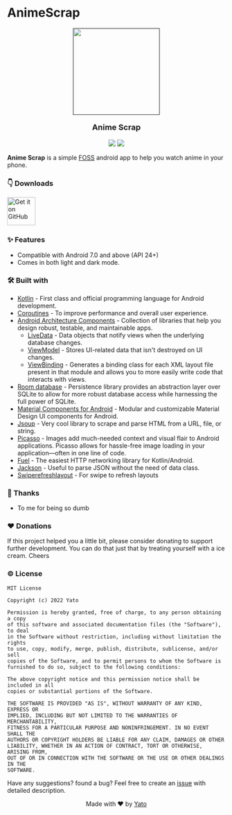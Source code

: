 # AnimeScrap
<p align="center">
  <a href=""><img width="200" height="200" src="https://github.com/fakeyatogod/AnimeScrap/blob/master/app/src/main/res/mipmap-xxxhdpi/ic_launcher_round.png"></a>
</p>
<p align="center" style="font-size:18px"><b>Anime Scrap</b></p>

<p align="center">
  <a href="https://www.android.com"><img src="https://forthebadge.com/images/badges/built-for-android.svg"></a> <a href="https://www.github.com/fakeyatogod/"><img src="https://forthebadge.com/images/badges/built-with-love.svg"/></a>
</p>

**Anime Scrap** is a simple [FOSS](https://en.m.wikipedia.org/wiki/Free_and_open-source_software) android app to help you watch anime in your phone.

### 👇 Downloads
[<img src="https://github.com/machiav3lli/oandbackupx/blob/034b226cea5c1b30eb4f6a6f313e4dadcbb0ece4/badge_github.png" alt="Get it on GitHub" height="65">](https://github.com/fakeyatogod/AnimeScrap/releases/latest)


### ✨ Features
- Compatible with Android 7.0 and above (API 24+)
- Comes in both light and dark mode.

### 🛠️ Built with
- [Kotlin](https://kotlinlang.org/) - First class and official programming language for Android development.
- [Coroutines](https://kotlinlang.org/docs/reference/coroutines-overview.html) - To improve performance and overall user experience.
- [Android Architecture Components](https://developer.android.com/topic/libraries/architecture) - Collection of libraries that help you design robust, testable, and maintainable apps.
  - [LiveData](https://developer.android.com/topic/libraries/architecture/livedata) - Data objects that notify views when the underlying database changes.
  - [ViewModel](https://developer.android.com/topic/libraries/architecture/viewmodel) - Stores UI-related data that isn't destroyed on UI changes.
  - [ViewBinding](https://developer.android.com/topic/libraries/view-binding) - Generates a binding class for each XML layout file present in that module and allows you to more easily write code that interacts with views.
- [Room database](https://developer.android.com/jetpack/androidx/releases/room) - Persistence library provides an abstraction layer over SQLite to allow for more robust database access while harnessing the full power of SQLite.
- [Material Components for Android](https://github.com/material-components/material-components-android) - Modular and customizable Material Design UI components for Android.
- [Jsoup](https://jsoup.org/) - Very cool library to scrape and parse HTML from a URL, file, or string.
- [Picasso](https://square.github.io/) - Images add much-needed context and visual flair to Android applications. Picasso allows for hassle-free image loading in your application—often in one line of code.
- [Fuel](https://github.com/kittinunf/fuel) - The easiest HTTP networking library for Kotlin/Android.
- [Jackson](https://github.com/FasterXML/jackson) - Useful to parse JSON without the need of data class.
- [Swiperefreshlayout](https://developer.android.com/jetpack/androidx/releases/swiperefreshlayout) - For swipe to refresh layouts


### 🤝 Thanks
- To me for being so dumb

### ♥️ Donations
If this project helped you a little bit, please consider donating to support further development. You can do that just that by treating yourself with a ice cream. Cheers


### ©️ License
```
MIT License

Copyright (c) 2022 Yato

Permission is hereby granted, free of charge, to any person obtaining a copy
of this software and associated documentation files (the "Software"), to deal
in the Software without restriction, including without limitation the rights
to use, copy, modify, merge, publish, distribute, sublicense, and/or sell
copies of the Software, and to permit persons to whom the Software is
furnished to do so, subject to the following conditions:

The above copyright notice and this permission notice shall be included in all
copies or substantial portions of the Software.

THE SOFTWARE IS PROVIDED "AS IS", WITHOUT WARRANTY OF ANY KIND, EXPRESS OR
IMPLIED, INCLUDING BUT NOT LIMITED TO THE WARRANTIES OF MERCHANTABILITY,
FITNESS FOR A PARTICULAR PURPOSE AND NONINFRINGEMENT. IN NO EVENT SHALL THE
AUTHORS OR COPYRIGHT HOLDERS BE LIABLE FOR ANY CLAIM, DAMAGES OR OTHER
LIABILITY, WHETHER IN AN ACTION OF CONTRACT, TORT OR OTHERWISE, ARISING FROM,
OUT OF OR IN CONNECTION WITH THE SOFTWARE OR THE USE OR OTHER DEALINGS IN THE
SOFTWARE.
```

Have any suggestions? found a bug? Feel free to create an [issue](https://github.com/fakeyatogod/AnimeScrap/issues/new) with detailed description.
<p align="center">Made with ❤ by <a href="https://github.com/fakeyatogod">Yato</a></p>
